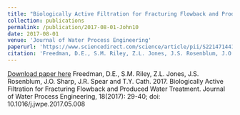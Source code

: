 ```yaml
---
title: "Biologically Active Filtration for Fracturing Flowback and Produced Water Treatment"
collection: publications
permalink: /publication/2017-08-01-John10
date: 2017-08-01
venue: 'Journal of Water Process Engineering'
paperurl: 'https://www.sciencedirect.com/science/article/pii/S2214714417301277?via%3Dihub'
citation: 'Freedman, D.E., S.M. Riley, Z.L. Jones, J.S. Rosenblum, J.O. Sharp, J.R. Spear and T.Y. Cath.  2017.  Biologically Active Filtration for Fracturing Flowback and Produced Water Treatment. Journal of Water Process Engineering, 18(2017): 29-40; doi: 10.1016/j.jwpe.2017.05.008'
---
```


<a href='https://www.sciencedirect.com/science/article/pii/S2214714417301277?via%3Dihub'>Download paper here</a>
Freedman, D.E., S.M. Riley, Z.L. Jones, J.S. Rosenblum, J.O. Sharp, J.R. Spear and T.Y. Cath.  2017.  Biologically Active Filtration for Fracturing Flowback and Produced Water Treatment. Journal of Water Process Engineering, 18(2017): 29-40; doi: 10.1016/j.jwpe.2017.05.008